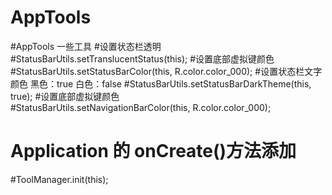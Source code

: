 # AppTools
#AppTools 一些工具
#设置状态栏透明
#StatusBarUtils.setTranslucentStatus(this);
#设置底部虚拟键颜色  
#StatusBarUtils.setStatusBarColor(this, R.color.color_000);
#设置状态栏文字颜色  黑色：true  白色：false
#StatusBarUtils.setStatusBarDarkTheme(this, true);
#设置底部虚拟键颜色  
#StatusBarUtils.setNavigationBarColor(this, R.color.color_000);

# Application 的 onCreate()方法添加
#ToolManager.init(this);
